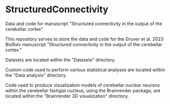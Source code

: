 # StructuredConnectivity
Data and code for manuscript "Structured connectivity in the output of the cerebellar cortex" 

This repository serves to store the data and code for the Gruver et al. 2023 BioRxiv manuscript "Structured connectivity in the output of the cerebellar cortex." 

Datasets are located within the "Datasets" directory.

Custom code used to perform various statistical analyses are located within the "Data analysis" directory.

Code used to produce visualization models of cerebellar nuclear neurons within the cerebellar fastigial nucleus, using the Brainrender package, are located within the "Brainrender 3D visualization" directory.
